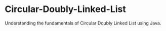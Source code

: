 # Circular-Doubly-Linked-List
Understanding the fundamentals of Circular Doubly Linked List using
Java.
